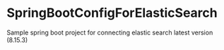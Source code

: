 # SpringBootConfigForElasticSearch
Sample spring boot project for connecting elastic search latest version (8.15.3)

